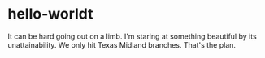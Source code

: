 # hello-worldt
It can be hard going out on a limb.
I'm staring at something beautiful by its unattainability.
We only hit Texas Midland branches. That's the plan.
